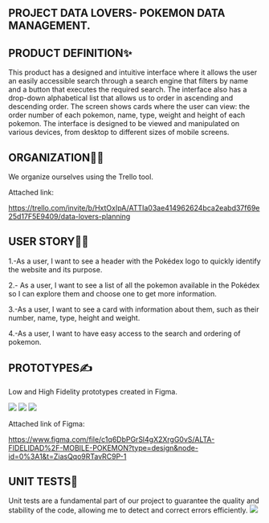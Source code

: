 ## PROJECT DATA LOVERS- POKEMON DATA MANAGEMENT.
  
## PRODUCT DEFINITION✨

This product has a designed and intuitive interface where it allows the user an easily accessible search through a search engine that filters by name and a button that executes the required search.
The interface also has a drop-down alphabetical list that allows us to order in ascending and descending order.
The screen shows cards where the user can view: the order number of each pokemon, name, type, weight and height of each pokemon.
The interface is designed to be viewed and manipulated on various devices, from desktop to different sizes of mobile screens.


##  ORGANIZATION👩‍💻

We organize ourselves using the Trello tool.

Attached link:

https://trello.com/invite/b/HxtOxIpA/ATTIa03ae414962624bca2eabd37f69e25d17F5E9409/data-lovers-planning



## USER STORY🕵️‍♀️

1.-As a user, I want to see a header with the Pokédex logo to quickly identify the website and its purpose.

2.- As a user, I want to see a list of all the pokemon available in the Pokédex so I can explore them and choose one to get more information.

3.-As a user, I want to see a card with information about them, such as their number, name, type, height and weight.

4.-As a user, I want to have easy access to the search and ordering of pokemon.


## PROTOTYPES✍️

Low and High Fidelity prototypes created in Figma.

<img src= "img/Prototipo de baja.jpg">

<img src= "img/Prototipo de alta fidelidad.jpg">

<img src = "img/Prototipo mobile">

Attached link of Figma:

https://www.figma.com/file/c1q6DbPGrSl4gX2XrgG0vS/ALTA-FIDELIDAD%2F-MOBILE-POKEMON?type=design&node-id=0%3A1&t=ZiasQqo9RTavRC9P-1

 
## UNIT TESTS🧾

Unit tests are a fundamental part of our project to guarantee the quality and stability of the code, allowing me to detect and correct errors efficiently.
<img src= "img/TESTEO.png">




